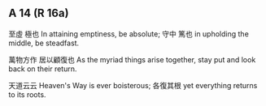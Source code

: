 ## A 14 (R 16a)

至虛
極也
In attaining emptiness,
be absolute;
守中
篤也
in upholding the middle,
be steadfast.

萬物方作
居以顧復也
As the myriad things arise together,
stay put and look back on their return.

天道云云
Heaven's Way is ever boisterous;
各復其根
yet everything returns to its roots.
